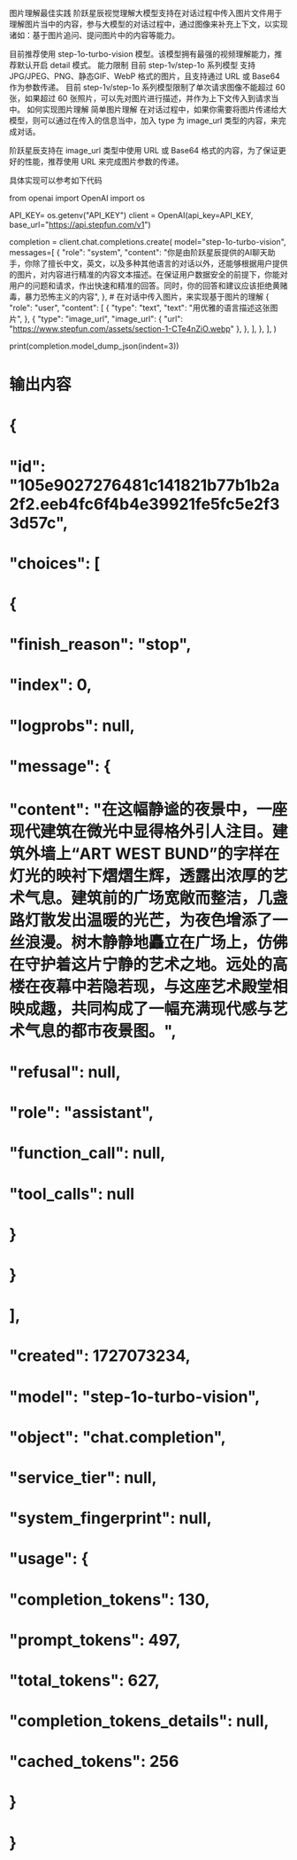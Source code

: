 图片理解最佳实践
阶跃星辰视觉理解大模型支持在对话过程中传入图片文件用于理解图片当中的内容，参与大模型的对话过程中，通过图像来补充上下文，以实现诸如：基于图片追问、提问图片中的内容等能力。

目前推荐使用 step-1o-turbo-vision 模型。该模型拥有最强的视频理解能力，推荐默认开启 detail 模式。
能力限制
目前 step-1v/step-1o 系列模型 支持 JPG/JPEG、PNG、静态GIF、WebP 格式的图片，且支持通过 URL 或 Base64 作为参数传递。
目前 step-1v/step-1o 系列模型限制了单次请求图像不能超过 60 张，如果超过 60 张照片，可以先对图片进行描述，并作为上下文传入到请求当中。
如何实现图片理解
简单图片理解
在对话过程中，如果你需要将图片传递给大模型，则可以通过在传入的信息当中，加入 type 为 image_url 类型的内容，来完成对话。

阶跃星辰支持在 image_url 类型中使用 URL 或 Base64 格式的内容，为了保证更好的性能，推荐使用 URL 来完成图片参数的传递。

具体实现可以参考如下代码

from openai import OpenAI
import os
 
API_KEY= os.getenv("API_KEY")
client = OpenAI(api_key=API_KEY, base_url="https://api.stepfun.com/v1")
 
completion = client.chat.completions.create(
  model="step-1o-turbo-vision",
  messages=[
      {
          "role": "system",
          "content": "你是由阶跃星辰提供的AI聊天助手，你除了擅长中文，英文，以及多种其他语言的对话以外，还能够根据用户提供的图片，对内容进行精准的内容文本描述。在保证用户数据安全的前提下，你能对用户的问题和请求，作出快速和精准的回答。同时，你的回答和建议应该拒绝黄赌毒，暴力恐怖主义的内容",
      },
      # 在对话中传入图片，来实现基于图片的理解
      {
          "role": "user",
          "content": [
              {
                  "type": "text",
                  "text": "用优雅的语言描述这张图片",
              },
              {
                  "type": "image_url",
                  "image_url": {
                      "url": "https://www.stepfun.com/assets/section-1-CTe4nZiO.webp"
                  },
              },
          ],
      },
  ],
)
 
print(completion.model_dump_json(indent=3))
 
# 输出内容
# {
#    "id": "105e9027276481c141821b77b1b2a2f2.eeb4fc6f4b4e39921fe5fc5e2f33d57c",
#    "choices": [
#       {
#          "finish_reason": "stop",
#          "index": 0,
#          "logprobs": null,
#          "message": {
#             "content": "在这幅静谧的夜景中，一座现代建筑在微光中显得格外引人注目。建筑外墙上“ART WEST BUND”的字样在灯光的映衬下熠熠生辉，透露出浓厚的艺术气息。建筑前的广场宽敞而整洁，几盏路灯散发出温暖的光芒，为夜色增添了一丝浪漫。树木静静地矗立在广场上，仿佛在守护着这片宁静的艺术之地。远处的高楼在夜幕中若隐若现，与这座艺术殿堂相映成趣，共同构成了一幅充满现代感与艺术气息的都市夜景图。",
#             "refusal": null,
#             "role": "assistant",
#             "function_call": null,
#             "tool_calls": null
#          }
#       }
#    ],
#    "created": 1727073234,
#    "model": "step-1o-turbo-vision",
#    "object": "chat.completion",
#    "service_tier": null,
#    "system_fingerprint": null,
#    "usage": {
#       "completion_tokens": 130,
#       "prompt_tokens": 497,
#       "total_tokens": 627,
#       "completion_tokens_details": null,
#       "cached_tokens": 256
#    }
# }